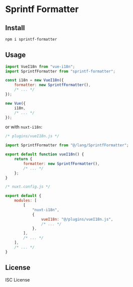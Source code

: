 # Sprintf Formatter

## Install

```bash
npm i sprintf-formatter
```

## Usage

``` js
import VueI18n from "vue-i18n";
import SprintfFormatter from "sprintf-formatter";

const i18n = new VueI18n({
    formatter: new SprintfFormatter(),
    /* ... */
});

new Vue({
    i18n,
    /* ... */
});
```

or with `nuxt-i18n`:

``` js
/* plugins/vueI18n.js */

import SprintfFormatter from "@/lang/SprintfFormatter";

export default function vueI18n() {
    return {
        formatter: new SprintfFormatter(),
        /* ... */
    };
}
```

``` js
/* nuxt.config.js */

export default {
    modules: [
        [
            "nuxt-i18n",
            {
                vueI18n: "@/plugins/vueI18n.js",
                /* ... */
            },
        ],
        /* ... */
    ],
    /* ... */
}
```

## License

ISC License
